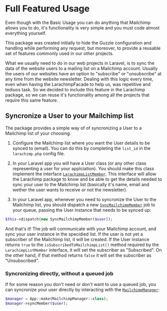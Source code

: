 # Full Featured Usage

Even though with the Basic Usage you can do anything that Mailchimp allows you to do, it's functionality is very simple and you must code almost everything yourself.

This package was created initially to hide the Guzzle configuration and handling while performing any request, but moreover, to provide a reusable set of features commonly used in our other projects. 

What we usually need to do in our web projects in Laravel, is to sync the data of the website users to a mailing list on a Mailchimp account. Usually the users of our websites have an option to "subscribe" or "unsubscribe" at any time from the website newsletter. Dealing with this logic every time, even when having the LarachimpFacade to help us, was repetitive and tediuos task. So we decided to include this feature in the Larachimp package, so we can reuse it's functionality among all the projects that require this same feature.

## Syncronize a User to your Mailchimp list

The package provides a simple way of of syncronizing a User to a Mailchimp list of your choosing.

1) Configure the Mailchimp list where you want the User details to be synced to (email). You can do this by completing the `list_id` in the `larachimp.php` config file.

2) In your Laravel app you will have a User class (or any other class representing a user for your applciation). You should make this class implement the interface [`LarachimpListMember`](https://github.com/diegocaprioli/larachimp/blob/0.3/src/Models/LarachimpListMember.php). 
This interface will allow the Larachimp package to know and be able to get the details needed to sync your user to the Mailchimp list (basically it's name, email and wether the user wants to receive or not the newsletter).

3) In your Laravel app, whenever you need to syncronize the User to the Mailchimp list, you should dispatch a new [`SyncMailchimpMember`](https://github.com/diegocaprioli/larachimp/blob/0.3/src/Jobs/SyncMailchimpMember.php) job to your queue, passing the User instance that needs to be synced up:

```php
$this->dispatch(new SyncMailchimpMember($user));
```

And that's it! The job will communicate with your Mailchimp account, and sync your user instance in the specidied list. If the user is not yet a subscriber of the Mailchimp list, it will be created. If the User instance returns `true` to the `isSubscribedToMailchimpList()` method required by the `LarachimpListMember` interface, it will set the subscriber as "Subscribed". On the other hand, if that method returns `false` it will set the subscriber as "Unsubscribed".

### Syncronizing directly, without a queued job

If for some reason you don't need or don't want to use a queued job, you can syncronize your user directly by interacting with the [`MailchimpManager`](https://github.com/diegocaprioli/larachimp/blob/0.3/src/Services/MailchimpManager.php):

```php
$manager = App::make(MailchimpManager::class);
$manager->syncMember($user);
```
